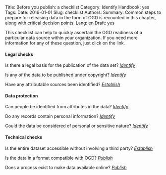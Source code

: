 Title: Before you publish: a checklist
Category: Identify
Handbook: yes
Tags:
Date: 2016-01-01
Slug: checklist
Authors:
Summary: Common steps to prepare for releasing data in the form of OGD is recounted in this chapter, along with critical decision points.
Lang: en
Draft: yes


This checklist can help to quickly ascertain the OGD readiness of a particular data source within your organization. If you need more information for any of these question, just click on the link.

#### Legal checks

<checkbox> Is there a legal basis for the publication of the data set? *[Identify](/identify/criteria)*

<checkbox> Is any of the data to be published under copyright? *[Identify](/identify/criteria)*

<checkbox> Have any attributable sources been identified? *[Establish](/establish/frameworks)*

#### Data protection

<checkbox> Can people be identified from attributes in the data? *[Identify](/identify/criteria)*

<checkbox> Do any records contain personal information? *[Identify](/identify/criteria)*

<checkbox> Could the data be considered of personal or sensitive nature? *[Identify](/identify/criteria)*

#### Technical checks

<checkbox> Is the entire dataset accessible without involving a third party? *[Establish](/establish/attribution)*

<checkbox> Is the data in a format compatible with OGD? *[Publish](/publish/prepare)*

<checkbox> Does a process exist to make data available online? *[Publish](/publish/hosting)*
